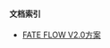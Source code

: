#### 文档索引
- [FATE FLOW V2.0方案](https://github.com/FederatedAI/FATE-Flow/blob/dev-2.0-alpha/doc/index.md)